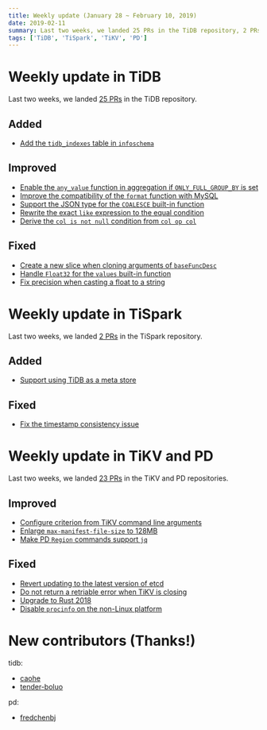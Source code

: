 ```yaml
---
title: Weekly update (January 28 ~ February 10, 2019)
date: 2019-02-11
summary: Last two weeks, we landed 25 PRs in the TiDB repository, 2 PRs in the TiSpark repository, and 23 PRs in the TiKV and PD repositories.
tags: ['TiDB', 'TiSpark', 'TiKV', 'PD']
---
```


# Weekly update in TiDB

Last two weeks, we landed [25 PRs](https://github.com/pingcap/tidb/pulls?utf8=%E2%9C%93&q=is%3Apr+is%3Amerged+merged%3A2019-01-28..2019-02-10+) in the TiDB repository.

## Added

- [Add the `tidb_indexes` table in `infoschema`](https://github.com/pingcap/tidb/pull/9183)

## Improved

- [Enable the `any_value` function in aggregation if `ONLY_FULL_GROUP_BY` is set](https://github.com/pingcap/tidb/pull/9255)
- [Improve the compatibility of the `format` function with MySQL](https://github.com/pingcap/tidb/pull/9182)
- [Support the JSON type for the `COALESCE` built-in function](https://github.com/pingcap/tidb/pull/9087)
- [Rewrite the exact `like` expression to the equal condition](https://github.com/pingcap/tidb/pull/9071)
- [Derive the `col is not null` condition from `col op col`](https://github.com/pingcap/tidb/pull/8603)

## Fixed

- [Create a new slice when cloning arguments of `baseFuncDesc`](https://github.com/pingcap/tidb/pull/9254)
- [Handle `Float32` for the `values` built-in function](https://github.com/pingcap/tidb/pull/9215)
- [Fix precision when casting a float to a string](https://github.com/pingcap/tidb/pull/9137)

# Weekly update in TiSpark

Last two weeks, we landed [2 PRs](https://github.com/pingcap/tispark/pulls?utf8=%E2%9C%93&q=is%3Apr+is%3Amerged+merged%3A2019-01-28..2019-02-10+) in the TiSpark repository.

## Added

- [Support using TiDB as a meta store](https://github.com/pingcap/tispark/pull/544)

## Fixed

- [Fix the timestamp consistency issue](https://github.com/pingcap/tispark/pull/550)

# Weekly update in TiKV and PD

Last two weeks, we landed [23 PRs](https://github.com/search?utf8=%E2%9C%93&q=repo%3Atikv%2Ftikv+repo%3Apingcap%2Fpd+is%3Apr+is%3Amerged+merged%3A2019-01-28..2019-02-10&type=Issues) in the TiKV and PD repositories.

## Improved

- [Configure criterion from TiKV command line arguments](https://github.com/tikv/tikv/pull/4169)
- [Enlarge `max-manifest-file-size` to 128MB](https://github.com/tikv/tikv/pull/4140)
- [Make PD `Region` commands support `jq`](https://github.com/pingcap/pd/pull/1420)

## Fixed

- [Revert updating to the latest version of etcd](https://github.com/pingcap/pd/pull/1425)
- [Do not return a retriable error when TiKV is closing](https://github.com/tikv/tikv/pull/4146)
- [Upgrade to Rust 2018](https://github.com/tikv/tikv/pull/4138)
- [Disable `procinfo` on the non-Linux platform](https://github.com/tikv/tikv/pull/4133)

# New contributors (Thanks!)

tidb:

- [caohe](https://github.com/caohe)
- [tender-boluo](https://github.com/tender-boluo)

pd:

- [fredchenbj](https://github.com/fredchenbj)